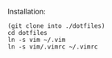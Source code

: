 Installation:

	(git clone into ./dotfiles)
	cd dotfiles
	ln -s vim ~/.vim
	ln -s vim/.vimrc ~/.vimrc